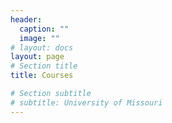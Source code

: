 ```yaml
---
header:
  caption: ""
  image: ""
# layout: docs
layout: page
# Section title
title: Courses

# Section subtitle
# subtitle: University of Missouri
---
```

